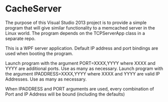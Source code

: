 # CacheServer
The purpose of this Visual Studio 2013 project is to provide a simple program that will give similar functionality to a 
memcached server in the Linux world.  The program depends on the TCPServerApp class in a separate repo.

This is a WPF server application.  Default IP address and port bindings are used when booting the program.  

Launch program with the argument PORT=XXXX,YYYY where XXXX and YYYY are additional ports.  Use as many as necessary.
Launch program with the argument IPADDRESS=XXXX,YYYY where XXXX and YYYY are valid IP Addresses.  Use as many as necessary.

When IPADDRESS and PORT arguments are used, every combination of Port and IP Address will be bound (including the defaults)
